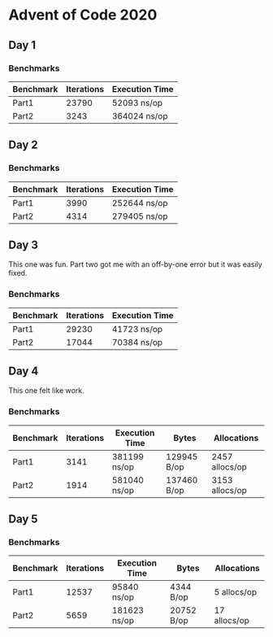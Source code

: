 # Advent of Code 2020

Day 1
-----

### Benchmarks

| Benchmark | Iterations | Execution Time |
| --------- | ---------- | -------------- |
| Part1     | 23790      | 52093 ns/op    |
| Part2     | 3243       | 364024 ns/op   |

Day 2
-----

### Benchmarks

| Benchmark | Iterations | Execution Time |
| --------- | ---------- | -------------- |
| Part1     | 3990       | 252644 ns/op   |
| Part2     | 4314       | 279405 ns/op   |

Day 3
-----

This one was fun. Part two got me with an off-by-one error but it was
easily fixed.

### Benchmarks

| Benchmark | Iterations | Execution Time |
| --------- | ---------- | -------------- |
| Part1     | 29230      | 41723 ns/op    |
| Part2     | 17044      | 70384 ns/op    |

Day 4
-----

This one felt like work.

### Benchmarks

| Benchmark | Iterations | Execution Time | Bytes       | Allocations    |
| --------- | ---------- | -------------- | ----------- | -------------- |
| Part1     | 3141       | 381199 ns/op   | 129945 B/op | 2457 allocs/op |
| Part2     | 1914       | 581040 ns/op   | 137460 B/op | 3153 allocs/op |

Day 5
-----

### Benchmarks

| Benchmark | Iterations | Execution Time | Bytes       | Allocations    |
| --------- | ---------- | -------------- | ----------- | -------------- |
| Part1     | 12537      | 95840 ns/op    | 4344 B/op   |  5 allocs/op   |
| Part2     | 5659       | 181623 ns/op   | 20752 B/op  |  17 allocs/op  |
